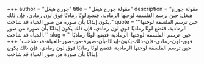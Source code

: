 +++
author = "جورج هيغل"
title = "مقولة جورج هيغل"
description = "مقولة جورج هيغل: حين ترسم الفلسفة لوحتها الرمادية، فتضع لونًا رماديًا فوق لون رمادي، فإن ذلك يكون إيذانًا بأن صورة من صور الحياة قد شاخت."
quote = '''حين ترسم الفلسفة لوحتها الرمادية، فتضع لونًا رماديًا فوق لون رمادي، فإن ذلك يكون إيذانًا بأن صورة من صور الحياة قد شاخت.'''
slug = "حين-ترسم-الفلسفة-لوحتها-الرمادية-فتضع-لونًا-رماديًا-فوق-لون-رمادي-فإن-ذلك-يكون-إيذانًا-بأن-صورة-من-صور-الحياة-قد-شاخت"
+++
حين ترسم الفلسفة لوحتها الرمادية، فتضع لونًا رماديًا فوق لون رمادي، فإن ذلك يكون إيذانًا بأن صورة من صور الحياة قد شاخت.
